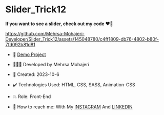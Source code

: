 # Slider_Trick12

**If you want to see a slider, check out my code ♥️🌌**

https://github.com/Mehrsa-Mohajeri-Developer/Slider_Trick12/assets/145048780/c4ff1809-db76-4802-b80f-7fd092b81d81


- 🔗 [Demo Project](https://mehrsa-mohajeri-developer.github.io/Slider_Trick12/)
  
- 👩🏻‍💻 Developed by Mehrsa Mohajeri

- 📆 Created: 2023-10-6

- ✔️ Technologies Used: HTML, CSS, SASS, Animation-CSS

- 💥 Role: Front-End

- 📲 How to reach me: With My [INSTAGRAM](https://www.instagram.com/mehrsa_mohajeri_developer) And [LINKEDIN](https://www.linkedin.com/in/mehrsa-mohajeri-developer)
